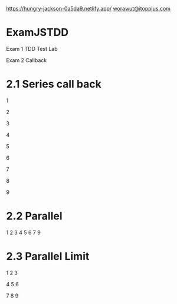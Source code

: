 https://hungry-jackson-0a5da9.netlify.app/
worawut@itopplus.com

# ExamJSTDD

Exam 1 TDD Test Lab

Exam 2 Callback

# 2.1 Series call back

1

2

3

4

5

6

7

8

9


# 2.2 Parallel

1 2 3 4 5 6 7 9

# 2.3 Parallel Limit

1 2 3

4 5 6

7 8 9


